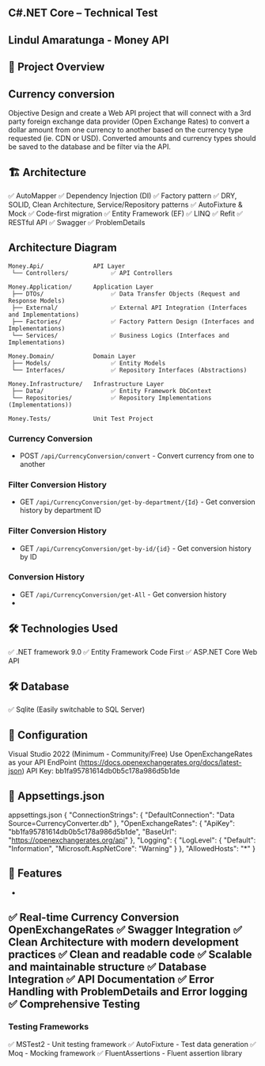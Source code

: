## C#.NET Core – Technical Test
## Lindul Amaratunga - Money API

## 🎯 Project Overview
## Currency conversion

Objective
Design and create a Web API project that will connect with a 3rd party foreign exchange data provider (Open Exchange Rates)
to convert a dollar amount from one currency to another based on the currency type requested (ie. CDN or USD). 
Converted amounts and currency types should be saved to the database and be filter via the API.


## 🏗️ Architecture
✅ AutoMapper
✅ Dependency Injection (DI)
✅ Factory pattern
✅ DRY, SOLID, Clean Architecture, Service/Repository patterns
✅ AutoFixture & Mock
✅ Code-first migration
✅ Entity Framework (EF) 
✅ LINQ
✅ Refit
✅ RESTful API
✅ Swagger
✅ ProblemDetails


## Architecture Diagram
```
Money.Api/              API Layer
 └── Controllers/            ✅ API Controllers

Money.Application/      Application Layer
 ├── DTOs/                   ✅ Data Transfer Objects (Request and Response Models)
 ├── External/               ✅ External API Integration (Interfaces and Implementations)
 ├── Factories/              ✅ Factory Pattern Design (Interfaces and Implementations)
 └── Services/               ✅ Business Logics (Interfaces and Implementations)

Money.Domain/           Domain Layer
 ├── Models/                 ✅ Entity Models
 └── Interfaces/             ✅ Repository Interfaces (Abstractions)

Money.Infrastructure/   Infrastructure Layer
 ├── Data/                   ✅ Entity Framework DbContext
 └── Repositories/           ✅ Repository Implementations (Implementations))   

Money.Tests/            Unit Test Project
```


### Currency Conversion
- POST `/api/CurrencyConversion/convert` - Convert currency from one to another

### Filter Conversion History
- GET `/api/CurrencyConversion/get-by-department/{Id}` - Get conversion history by department ID

### Filter Conversion History
- GET `/api/CurrencyConversion/get-by-id/{id}` - Get conversion history by ID

### Conversion History
- GET `/api/CurrencyConversion/get-All` - Get conversion history
- 


## 🛠️ Technologies Used
✅ .NET framework 9.0
✅ Entity Framework Code First
✅ ASP.NET Core Web API


## 🛠️ Database
✅ Sqlite (Easily switchable to SQL Server)


## 🔧 Configuration
Visual Studio 2022 (Minimum - Community/Free)
Use OpenExchangeRates as your API EndPoint (https://docs.openexchangerates.org/docs/latest-json)
API Key: bb1fa95781614db0b5c178a986d5b1de
  

## 🔧 Appsettings.json
appsettings.json
{
  "ConnectionStrings": {
    "DefaultConnection": "Data Source=CurrencyConverter.db"
  },
  "OpenExchangeRates": {
    "ApiKey": "bb1fa95781614db0b5c178a986d5b1de",
    "BaseUrl": "https://openexchangerates.org/api"
  },
  "Logging": {
    "LogLevel": {
      "Default": "Information",
      "Microsoft.AspNetCore": "Warning"
    }
  },
  "AllowedHosts": "*"
}


## 🚀 Features
-
✅ Real-time Currency Conversion OpenExchangeRates
✅ Swagger Integration
✅ Clean Architecture with modern development practices
✅ Clean and readable code
✅ Scalable and maintainable structure
✅ Database Integration
✅ API Documentation
✅ Error Handling with ProblemDetails and Error logging
✅ Comprehensive Testing
-


### Testing Frameworks
✅ MSTest2 - Unit testing framework
✅ AutoFixture - Test data generation
✅ Moq - Mocking framework
✅ FluentAssertions - Fluent assertion library



